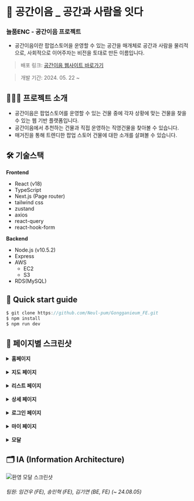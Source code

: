 # 🏢 공간이음 \_ 공간과 사람을 잇다

### 늘품ENC - 공간이음 프로젝트

- 공간이음이란 팝업스토어을 운영할 수 있는 공간을 매개체로 공간과 사람을 물리적으로, 사회적으로 이어주자는 비전을 토대로 만든 이름입니다.<br/>

> 배포 링크: [공간이음 웹사이트 바로가기](https://www.gongganieum.com)

> 개발 기간: 2024. 05. 22 ~ <br/>

## 💁🏻‍♀️ 프로젝트 소개

- 공간이음은 팝업스토어를 운영할 수 있는 건물 중에 각자 상황에 맞는 건물을 찾을 수 있는 웹 기반 플랫폼입니다.
- 공간이음에서 추천하는 건물과 직접 운영하는 직영건물을 찾아볼 수 있습니다.
- 매거진을 통해 트렌디한 팝업 스토어 건물에 대한 소개를 살펴볼 수 있습니다.

## 🛠️ 기술스택

**Frontend**

- React (v18)
- TypeScript
- Next.js (Page router)
- tailwind css
- zustand
- axios
- react-query
- react-hook-form

**Backend**

- Node.js (v10.5.2)
- Express
- AWS
  - EC2
  - S3
- RDS(MySQL)

## 🔎 Quick start guide

```jsx
$ git clone https://github.com/Neul-pum/Gongganieum_FE.git
$ npm install
$ npm run dev
```

## 📄 페이지별 스크린샷

<details>
  <summary><b>홈페이지</b></summary>
  <div markdown="1">
    <img src="public/images/readme/homepage-screenshot.png" alt="홈페이지 스크린샷" />
  </div>
</details>
<br/>
<details>
  <summary><b>지도 페이지</b></summary>
  <div markdown="1">
    <img src="public/images/readme/mappage-screenshot.png" alt="지도 페이지 스크린샷" />
  </div>
</details>
<br/>
<details>
  <summary><b>리스트 페이지</b></summary>
  <div markdown="1">
    <img src="public/images/readme/listpage-screenshot.png" alt="리스트 페이지 스크린샷" />
  </div>
</details>
<br/>
<details>
  <summary><b>상세 페이지</b></summary>
  <div markdown="1">
    <img src="public/images/readme/detailpage-screenshot.png" alt="건물 상세 페이지 스크린샷" />
  </div>
</details>
<br/>
<details>
  <summary><b>로그인 페이지</b></summary>
  <div markdown="1">
    <img src="public/images/readme/loginpage-screenshot.png" alt="로그인 페이지 스크린샷" />
  </div>
</details>
<br/>
<details>
  <summary><b>마이 페이지</b></summary>
  <div markdown="1">
    <img src="public/images/readme/mypage-screenshot.png" alt="마이 페이지 스크린샷" />
  </div>
</details>
<br/>
<details>
  <summary><b>모달</b></summary>
  <div markdown="1">
    <img src="public/images/readme/profile-input-modal-screenshot.png" alt="프로필 설정 모달  스크린샷" />
  </div>
  <div markdown="1">
    <img src="public/images/readme/profile-edit-modal-screenshot.png" alt="프로필 편집 모달  스크린샷" />
  </div>
  <div markdown="1">
    <img src="public/images/readme/welcome-modal-screenshot.png" alt="환영 모달  스크린샷" />
  </div>
</details>

## 🗂️ IA (Information Architecture)

<img src="public/images/readme/IA.png" alt="환영 모달  스크린샷" />

###### 팀원: 임건우 (FE), 송민혁 (FE), 김기연 (BE, FE) (~ 24.08.05)
